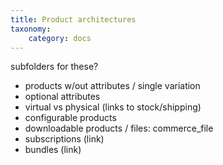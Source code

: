 ```yaml
---
title: Product architectures
taxonomy:
    category: docs
---
```


subfolders for these?
- products w/out attributes / single variation
- optional attributes
- virtual vs physical (links to stock/shipping)
- configurable products
- downloadable products / files: commerce_file
- subscriptions (link)
- bundles (link)


